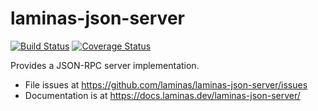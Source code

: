 # laminas-json-server

[![Build Status](https://travis-ci.com/laminas/laminas-json-server.svg?branch=master)](https://travis-ci.com/laminas/laminas-json-server)
[![Coverage Status](https://coveralls.io/repos/github/laminas/laminas-json-server/badge.svg?branch=master)](https://coveralls.io/github/laminas/laminas-json-server?branch=master)

Provides a JSON-RPC server implementation.

- File issues at https://github.com/laminas/laminas-json-server/issues
- Documentation is at https://docs.laminas.dev/laminas-json-server/
